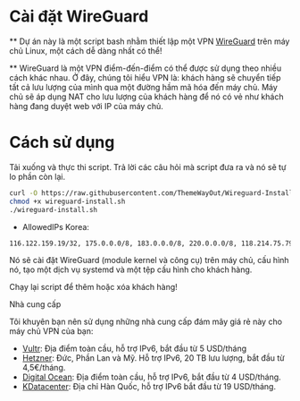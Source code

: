 # Cài đặt WireGuard 

** Dự án này là một script bash nhằm thiết lập một VPN [WireGuard](https://www.wireguard.com/) trên máy chủ Linux, một cách dễ dàng nhất có thể!

** WireGuard là một VPN điểm-đến-điểm có thể được sử dụng theo nhiều cách khác nhau. Ở đây, chúng tôi hiểu VPN là: khách hàng sẽ chuyển tiếp tất cả lưu lượng của mình qua một đường hầm mã hóa đến máy chủ. Máy chủ sẽ áp dụng NAT cho lưu lượng của khách hàng để nó có vẻ như khách hàng đang duyệt web với IP của máy chủ.

# Cách sử dụng

Tải xuống và thực thi script. Trả lời các câu hỏi mà script đưa ra và nó sẽ tự lo phần còn lại.

```bash
curl -O https://raw.githubusercontent.com/ThemeWayOut/Wireguard-Install/master/wireguard-install.sh
chmod +x wireguard-install.sh
./wireguard-install.sh
```
- AllowedIPs Korea:
```bash
116.122.159.19/32, 175.0.0.0/8, 183.0.0.0/8, 220.0.0.0/8, 118.214.75.79/32, 203.119.73.32/32, 34.117.59.81/32
```

Nó sẽ cài đặt WireGuard (module kernel và công cụ) trên máy chủ, cấu hình nó, tạo một dịch vụ systemd và một tệp cấu hình cho khách hàng.

Chạy lại script để thêm hoặc xóa khách hàng!

Nhà cung cấp

Tôi khuyên bạn nên sử dụng những nhà cung cấp đám mây giá rẻ này cho máy chủ VPN của bạn:

- [Vultr](https://www.vultr.com/?ref=8948982-8H): Địa điểm toàn cầu, hỗ trợ IPv6, bắt đầu từ 5 USD/tháng
- [Hetzner](https://hetzner.cloud/?ref=ywtlvZsjgeDq): Đức, Phần Lan và Mỹ. Hỗ trợ IPv6, 20 TB lưu lượng, bắt đầu từ 4,5€/tháng.
- [Digital Ocean](https://m.do.co/c/ed0ba143fe53): Địa điểm toàn cầu, hỗ trợ IPv6, bắt đầu từ 4 USD/tháng.
- [KDatacenter](https://www.kdatacenter.com/): Địa chỉ Hàn Quốc, hỗ trợ IPv6 bắt đầu từ 19 USD/tháng.
